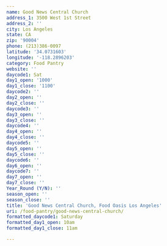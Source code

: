 ```yaml
---
name: Good News Central Church
address_1: 3500 West 1st Street
address_2: ''
city: Los Angeles
state: CA
zip: '90004'
phone: (213)386-0097
latitude: '34.0731603'
longitude: '-118.2896203'
category: Food Pantry
website: ''
daycode1: Sat
day1_open: '1000'
day1_close: '1100'
daycode2: ''
day2_open: ''
day2_close: ''
daycode3: ''
day3_open: ''
day3_close: ''
daycode4: ''
day4_open: ''
day4_close: ''
daycode5: ''
day5_open: ''
day5_close: ''
daycode6: ''
day6_open: ''
daycode7: ''
day7_open: ''
day7_close: ''
Year_Round (Y/N): ''
season_open: ''
season_close: ''
title: 'Good News Central Church, Food Oasis Los Angeles'
uri: /food-pantry/good-news-central-church/
formatted_daycode1: Saturday
formatted_day1_open: 10am
formatted_day1_close: 11am

---
```

